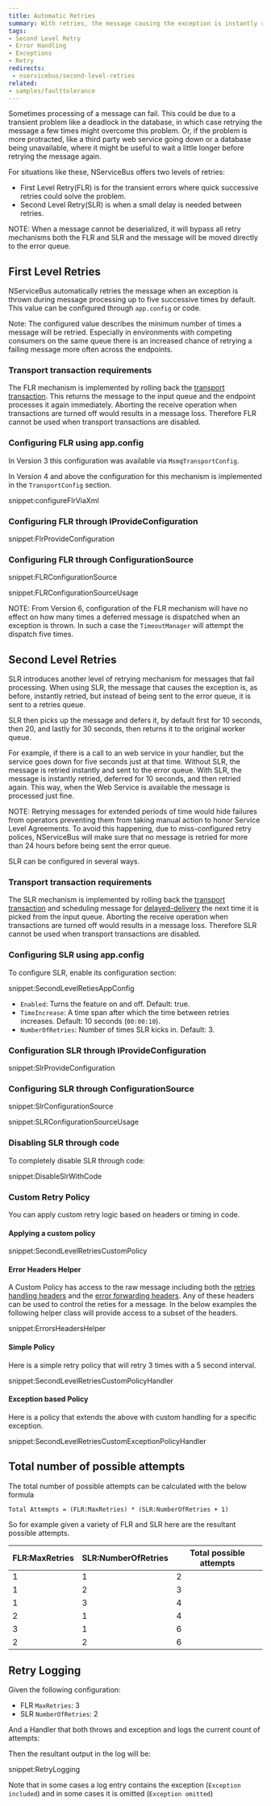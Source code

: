 ```yaml
---
title: Automatic Retries
summary: With retries, the message causing the exception is instantly retried configured number of times before forwarding to the error queue.
tags:
- Second Level Retry
- Error Handling
- Exceptions
- Retry
redirects:
 - nservicebus/second-level-retries
related:
- samples/faulttolerance
---
```


Sometimes processing of a message can fail. This could be due to a transient problem like a deadlock in the database, in which case retrying the message a few times might overcome this problem. Or, if the problem is more protracted, like a third party web service going down or a database being unavailable, where it might be useful to wait a little longer before retrying the message again.

For situations like these, NServiceBus offers two levels of retries:

- First Level Retry(FLR) is for the transient errors where quick successive retries could solve the problem.
- Second Level Retry(SLR) is when a small delay is needed between retries.

NOTE: When a message cannot be deserialized, it will bypass all retry mechanisms both the FLR and SLR and the message will be moved directly to the error queue.


## First Level Retries

NServiceBus automatically retries the message when an exception is thrown during message processing up to five successive times by default. This value can be configured through `app.config` or code.

Note: The configured value describes the minimum number of times a message will be retried. Especially in environments with competing consumers on the same queue there is an increased chance of retrying a failing message more often across the endpoints.


### Transport transaction requirements

The FLR mechanism is implemented by rolling back the [transport transaction](/nservicebus/messaging/transactions.md). This returns the message to the input queue and the endpoint processes it again immediately. Aborting the receive operation when transactions are turned off would results in a message loss. Therefore FLR cannot be used when transport transactions are disabled. 


### Configuring FLR using app.config

In Version 3 this configuration was available via `MsmqTransportConfig`.

In Version 4 and above the configuration for this mechanism is implemented in the `TransportConfig` section.

snippet:configureFlrViaXml


### Configuring FLR through IProvideConfiguration

snippet:FlrProvideConfiguration


### Configuring FLR through ConfigurationSource

snippet:FLRConfigurationSource

snippet:FLRConfigurationSourceUsage


NOTE: From Version 6, configuration of the FLR mechanism will have no effect on how many times a deferred message is dispatched when an exception is thrown. In such a case the `TimeoutManager` will attempt the dispatch five times.


## Second Level Retries

SLR introduces another level of retrying mechanism for messages that fail processing. When using SLR, the message that causes the exception is, as before, instantly retried, but instead of being sent to the error queue, it is sent to a retries queue.

SLR then picks up the message and defers it, by default first for 10 seconds, then 20, and lastly for 30 seconds, then returns it to the original worker queue.

For example, if there is a call to an web service in your handler, but the service goes down for five seconds just at that time. Without SLR, the message is retried instantly and sent to the error queue. With SLR, the message is instantly retried, deferred for 10 seconds, and then retried again. This way, when the Web Service is available the message is processed just fine.

NOTE: Retrying messages for extended periods of time would hide failures from operators preventing them from taking manual action to honor Service Level Agreements. To avoid this happening, due to miss-configured retry polices, NServiceBus will make sure that no message is retried for more than 24 hours before being sent the error queue.

SLR can be configured in several ways.

### Transport transaction requirements

The SLR mechanism is implemented by rolling back the [transport transaction](/nservicebus/messaging/transactions.md) and scheduling message for [delayed-delivery](/nservicebus/messaging/delayed-delivery.md) the next time it is picked from the input queue. Aborting the receive operation when transactions are turned off would results in a message loss. Therefore SLR cannot be used when transport transactions are disabled.


### Configuring SLR using app.config

To configure SLR, enable its configuration section:

snippet:SecondLevelRetiesAppConfig

 * `Enabled`: Turns the feature on and off. Default: true.
 * `TimeIncrease`: A time span after which the time between retries increases. Default: 10 seconds (`00:00:10`).
 * `NumberOfRetries`: Number of times SLR kicks in. Default: 3.


### Configuration SLR through IProvideConfiguration

snippet:SlrProvideConfiguration


### Configuring SLR through ConfigurationSource

snippet:SlrConfigurationSource

snippet:SLRConfigurationSourceUsage


### Disabling SLR through code

To completely disable SLR through code:

snippet:DisableSlrWithCode


### Custom Retry Policy

You can apply custom retry logic based on headers or timing in code.


#### Applying a custom policy

snippet:SecondLevelRetriesCustomPolicy


#### Error Headers Helper

A Custom Policy has access to the raw message including both the [retries handling headers](/nservicebus/messaging/headers.md#retries-handling-headers) and the [error forwarding headers](/nservicebus/messaging/headers.md#error-forwarding-headers). Any of these headers can be used to control the reties for a message. In the below examples the following helper class will provide access to a subset of the headers.

snippet:ErrorsHeadersHelper


#### Simple Policy

Here is a simple retry policy that will retry 3 times with a 5 second interval.

snippet:SecondLevelRetriesCustomPolicyHandler


#### Exception based Policy

Here is a policy that extends the above with custom handling for a specific exception.

snippet:SecondLevelRetriesCustomExceptionPolicyHandler


## Total number of possible attempts

The total number of possible attempts can be calculated with the below formula

    Total Attempts = (FLR:MaxRetries) * (SLR:NumberOfRetries + 1)

So for example given a variety of FLR and SLR here are the resultant possible attempts.

| FLR:MaxRetries | SLR:NumberOfRetries | Total possible attempts |
|----------------|---------------------|-------------------------|
| 1              | 1                   | 2                       |
| 1              | 2                   | 3                       |
| 1              | 3                   | 4                       |
| 2              | 1                   | 4                       |
| 3              | 1                   | 6                       |
| 2              | 2                   | 6                       |


## Retry Logging

Given the following configuration:

 * FLR `MaxRetries`: 3
 * SLR `NumberOfRetries`: 2

And a Handler that both throws and exception and logs the current count of attempts:

Then the resultant output in the log will be:

snippet:RetryLogging

Note that in some cases a log entry contains the exception (`Exception included`) and in some cases it is omitted (`Exception omitted`)
